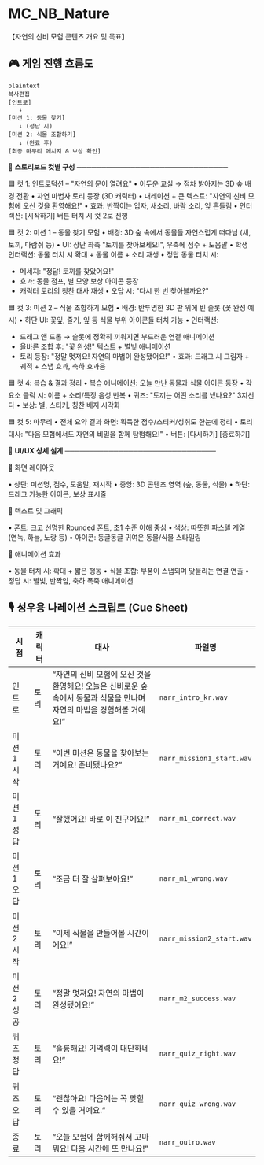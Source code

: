 # MC_NB_Nature
【자연의 신비 모험 콘텐츠 개요 및 목표】 

## 🎮 게임 진행 흐름도

```
plaintext
복사편집
[인트로]
   ↓
[미션 1: 동물 찾기]
   ↓ (정답 시)
[미션 2: 식물 조합하기]
   ↓ (완료 후)
[최종 마무리 메시지 & 보상 확인]
```

📖 **스토리보드 컷별 구성** ───────────────────────────────

🟦 컷 1: 인트로덕션 – "자연의 문이 열려요"
• 어두운 교실 → 점차 밝아지는 3D 숲 배경 전환
• 자연 마법사 토리 등장 (3D 캐릭터)
• 내레이션 + 큰 텍스트: "자연의 신비 모험에 오신 것을 환영해요!"
• 효과: 반짝이는 입자, 새소리, 바람 소리, 잎 흔들림
• 인터랙션: [시작하기] 버튼 터치 시 컷 2로 진행

🟦 컷 2: 미션 1 – 동물 찾기 모험
• 배경: 3D 숲 속에서 동물들 자연스럽게 떠다님 (새, 토끼, 다람쥐 등)
• UI: 상단 좌측 "토끼를 찾아보세요!", 우측에 점수 + 도움말
• 학생 인터랙션: 동물 터치 시 확대 + 동물 이름 + 소리 재생
• 정답 동물 터치 시:

- 메세지: "정답! 토끼를 찾았어요!"
- 효과: 동물 점프, 별 모양 보상 아이콘 등장
- 캐릭터 토리의 칭찬 대사 재생
• 오답 시: "다시 한 번 찾아볼까요?"

🟦 컷 3: 미션 2 – 식물 조합하기 모험
• 배경: 반투명한 3D 판 위에 빈 슬롯 (꽃 완성 예시)
• 하단 UI: 꽃잎, 줄기, 잎 등 식물 부위 아이콘들 터치 가능
• 인터랙션:

- 드래그 앤 드롭 → 슬롯에 정확히 끼워지면 부드러운 연결 애니메이션
- 올바른 조합 후: "꽃 완성!" 텍스트 + 별빛 애니메이션
- 토리 등장: "정말 멋져요! 자연의 마법이 완성됐어요!"
• 효과: 드래그 시 그림자 + 궤적 + 스냅 효과, 축하 효과음

🟦 컷 4: 복습 & 결과 정리
• 복습 애니메이션: 오늘 만난 동물과 식물 아이콘 등장
• 각 요소 클릭 시: 이름 + 소리/특징 음성 반복
• 퀴즈: "토끼는 어떤 소리를 냈나요?" 3지선다
• 보상: 별, 스티커, 칭찬 배지 시각화

🟦 컷 5: 마무리
• 전체 요약 결과 화면: 획득한 점수/스티커/성취도 한눈에 정리
• 토리 대사: "다음 모험에서도 자연의 비밀을 함께 탐험해요!"
• 버튼: [다시하기] [종료하기]

🧩 **UI/UX 상세 설계** ───────────────────────────────

📍 화면 레이아웃

• 상단: 미션명, 점수, 도움말, 재시작 
• 중앙: 3D 콘텐츠 영역 (숲, 동물, 식물) 
• 하단: 드래그 가능한 아이콘, 보상 표시줄

📍 텍스트 및 그래픽

• 폰트: 크고 선명한 Rounded 폰트, 초1 수준 이해 중심 
• 색상: 따뜻한 파스텔 계열 (연녹, 하늘, 노랑 등) 
• 아이콘: 동글동글 귀여운 동물/식물 스타일링

📍 애니메이션 효과 

• 동물 터치 시: 확대 + 짧은 행동 
• 식물 조합: 부품이 스냅되며 맞물리는 연결 연출 
• 정답 시: 별빛, 반짝임, 축하 폭죽 애니메이션

## 🎙 성우용 나레이션 스크립트 (Cue Sheet)

| 시점 | 캐릭터 | 대사 | 파일명 |
| --- | --- | --- | --- |
| 인트로 | 토리 | “자연의 신비 모험에 오신 것을 환영해요! 오늘은 신비로운 숲 속에서 동물과 식물을 만나며 자연의 마법을 경험해볼 거예요!” | `narr_intro_kr.wav` |
| 미션 1 시작 | 토리 | “이번 미션은 동물을 찾아보는 거예요! 준비됐나요?” | `narr_mission1_start.wav` |
| 미션 1 정답 | 토리 | “잘했어요! 바로 이 친구에요!” | `narr_m1_correct.wav` |
| 미션 1 오답 | 토리 | “조금 더 잘 살펴보아요!” | `narr_m1_wrong.wav` |
| 미션 2 시작 | 토리 | “이제 식물을 만들어볼 시간이에요!” | `narr_mission2_start.wav` |
| 미션 2 성공 | 토리 | “정말 멋져요! 자연의 마법이 완성됐어요!” | `narr_m2_success.wav` |
| 퀴즈 정답 | 토리 | “훌륭해요! 기억력이 대단하네요!” | `narr_quiz_right.wav` |
| 퀴즈 오답 | 토리 | “괜찮아요! 다음에는 꼭 맞힐 수 있을 거예요.” | `narr_quiz_wrong.wav` |
| 종료 | 토리 | “오늘 모험에 함께해줘서 고마워요! 다음 시간에 또 만나요!” | `narr_outro.wav` |
